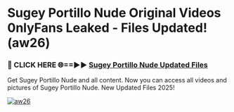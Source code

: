 # Sugey Portillo Nude Original Videos 0nlyFans Leaked - Files Updated! (aw26)

<h3>🔴 CLICK HERE 🌐==►► <a href="https://tinyurl.com/y5r63du9" rel="nofollow">Sugey Portillo Nude Updated Files</a></h3>

Get Sugey Portillo Nude and all content. Now you can access all videos and pictures of Sugey Portillo Nude. New Updated Files 2025!

[![aw26](https://i.imgur.com/UVo9nyh.gif)](https://tinyurl.com/y5r63du9)